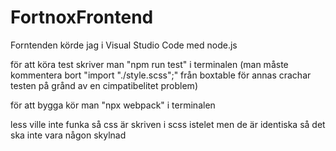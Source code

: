 # FortnoxFrontend

Forntenden körde jag i Visual Studio Code med node.js 
 
för att köra test skriver man "npm run test" i terminalen (man måste kommentera bort "import "./style.scss";" från boxtable för annas crachar testen på grånd av en cimpatibelitet problem)

för att bygga kör man "npx webpack" i terminalen

less ville inte funka så css är skriven i scss istelet men de är identiska så det ska inte vara någon skylnad

